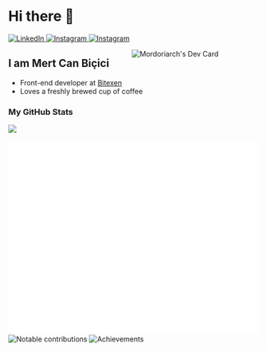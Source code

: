 # Hi there 👋

<div align="left">
  
  <a href="https://www.linkedin.com/in/mrtcnbcc/">
    <img
      src="https://img.shields.io/static/v1?logo=linkedin&style=flat-square&color=0072b1&label=LinkedIn&message=%E2%98%86"
      alt="LinkedIn"
    />
  </a>
  <a rel="me" href="https://instagram.com/mrtcnbcc">
    <img
      src="https://img.shields.io/mastodon/follow/109437637721057155?color=blueviolet&domain=https%3A%2F%2Fcloud-native.social&label=Instagram&logo=instagram&logoColor=white&style=flat-square"
      alt="Instagram"
    />
  </a>
  </a>
  <a rel="me" href="https://instagram.com/mrtcnbcc">
    <img
      src="https://img.shields.io/mastodon/follow/109437637721057155?color=blueviolet&domain=https%3A%2F%2Fcloud-native.social&label=Instagram&logo=instagram&logoColor=white&style=flat-square"
      alt="Instagram"
    />
  </a>
  
  <a href="https://app.daily.dev/Mordoriarch"><img src="https://api.daily.dev/devcards/58aec42f3cf7423cabf4c58f8266ac8c.png?r=oxm" width="256" align="right" alt="Mordoriarch's Dev Card"/></a>


</div>

## I am Mert Can Biçici

- Front-end developer at [Bitexen](https://www.bitexen.com/)
- Loves a freshly brewed cup of coffee

### My GitHub Stats

<p align="left">
<a href="#"><img src="https://github-readme-stats.vercel.app/api?username=mrtcnbcc&show_icons=true&count_private=true&title_color=0891b2&text_color=ffffff&icon_color=0891b2&bg_color=171717&hide_border=true&show_icons=true" /></a>
</p>

![Metrics](https://raw.githubusercontent.com/mrtcnbcc/mrtcnbcc/github-metrics/github-metrics.svg)
![Notable contributions](https://raw.githubusercontent.com/mrtcnbcc/mrtcnbcc/github-metrics/notable.svg)
![Achievements](https://raw.githubusercontent.com/mrtcnbcc/mrtcnbcc/github-metrics/achievements.svg)

